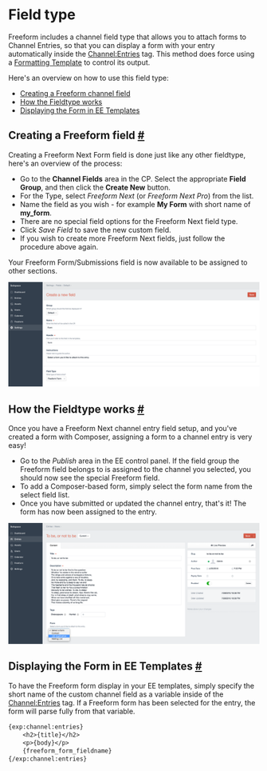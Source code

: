 # Field type

Freeform includes a channel field type that allows you to attach forms to Channel Entries, so that you can display a form with your entry automatically inside the  [Channel:Entries](https://docs.expressionengine.com/v3/channel/channel_entries.html) tag. This method does force using a [Formatting Template](formatting-templates.md) to control its output.

Here's an overview on how to use this field type:

* [Creating a Freeform channel field](#create)
* [How the Fieldtype works](#how-works)
* [Displaying the Form in EE Templates](#examples)


## Creating a Freeform field <a href="#create" id="create" class="docs-anchor">#</a>
Creating a Freeform Next Form field is done just like any other fieldtype, here's an overview of the process:

* Go to the **Channel Fields** area in the CP. Select the appropriate **Field Group**, and then click the **Create New** button.
* For the Type, select *Freeform Next* (or *Freeform Next Pro*) from the list.
* Name the field as you wish - for example **My Form** with short name of **my_form**.
* There are no special field options for the Freeform Next field type.
* Click *Save Field* to save the new custom field.
* If you wish to create more Freeform Next fields, just follow the procedure above again.

Your Freeform Form/Submissions field is now available to be assigned to other sections.

[![Create New Fieldtype](images/cp_fieldtype-create.png)](images/cp_fieldtype-create.png)


## How the Fieldtype works <a href="#how-works" id="how-works" class="docs-anchor">#</a>
Once you have a Freeform Next channel entry field setup, and you've created a form with Composer, assigning a form to a channel entry is very easy!

* Go to the *Publish* area in the EE control panel. If the field group the Freeform field belongs to is assigned to the channel you selected, you should now see the special Freeform field.
* To add a Composer-based form, simply select the form name from the select field list.
* Once you have submitted or updated the channel entry, that's it! The form has now been assigned to the entry.

[![Using Fieldtype](images/cp_fieldtype-entry.png)](images/cp_fieldtype-entry.png)


## Displaying the Form in EE Templates <a href="#examples" id="examples" class="docs-anchor">#</a>
To have the Freeform form display in your EE templates, simply specify the short name of the custom channel field as a variable inside of the [Channel:Entries](https://docs.expressionengine.com/v3/channel/channel_entries.html) tag. If a Freeform form has been selected for the entry, the form will parse fully from that variable.

	{exp:channel:entries}
		<h2>{title}</h2>
		<p>{body}</p>
		{freeform_form_fieldname}
	{/exp:channel:entries}
